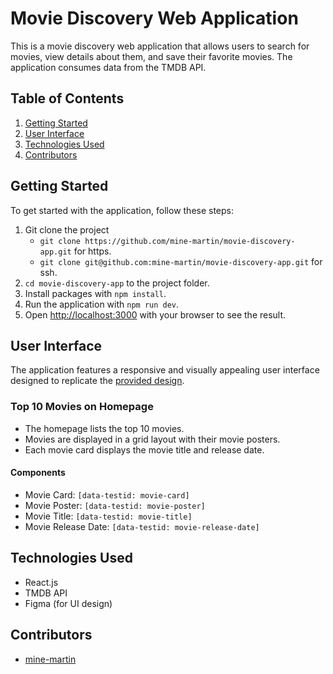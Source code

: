 # Movie Discovery Web Application

This is a movie discovery web application that allows users to search for movies, view details about them, and save their favorite movies. The application consumes data from the TMDB API.

## Table of Contents

1. [Getting Started](#getting-started)
2. [User Interface](#user-interface)
3. [Technologies Used](#technologies-used)
4. [Contributors](#contributors)

## Getting Started

To get started with the application, follow these steps:

1. Git clone the project
   - `git clone https://github.com/mine-martin/movie-discovery-app.git` for https.
   - `git clone git@github.com:mine-martin/movie-discovery-app.git` for ssh.
2. `cd movie-discovery-app` to the project folder.
3. Install packages with `npm install`.
4. Run the application with `npm run dev`.
5. Open [http://localhost:3000](http://localhost:3000) with your browser to see the result.

## User Interface

The application features a responsive and visually appealing user interface designed to replicate the [provided design](<https://www.figma.com/file/tVfgoNfhYkQaUkh8LGqRab/MovieBox-(Community)?type=design&node-id=1220-324&mode=design&t=6998DWtjQrxz8mOf-0>).

### Top 10 Movies on Homepage

- The homepage lists the top 10 movies.
- Movies are displayed in a grid layout with their movie posters.
- Each movie card displays the movie title and release date.

#### Components

- Movie Card: `[data-testid: movie-card]`
- Movie Poster: `[data-testid: movie-poster]`
- Movie Title: `[data-testid: movie-title]`
- Movie Release Date: `[data-testid: movie-release-date]`

## Technologies Used

- React.js
- TMDB API
- Figma (for UI design)

## Contributors

- [mine-martin](https://github.com/mine-martin)
